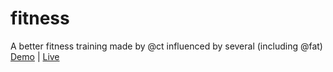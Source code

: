 # fitness
A better fitness training made by @ct influenced by several (including @fat)
[Demo](https://theuiguru.github.io/fitness) | [Live](https://dunkfitness.surge.sh)